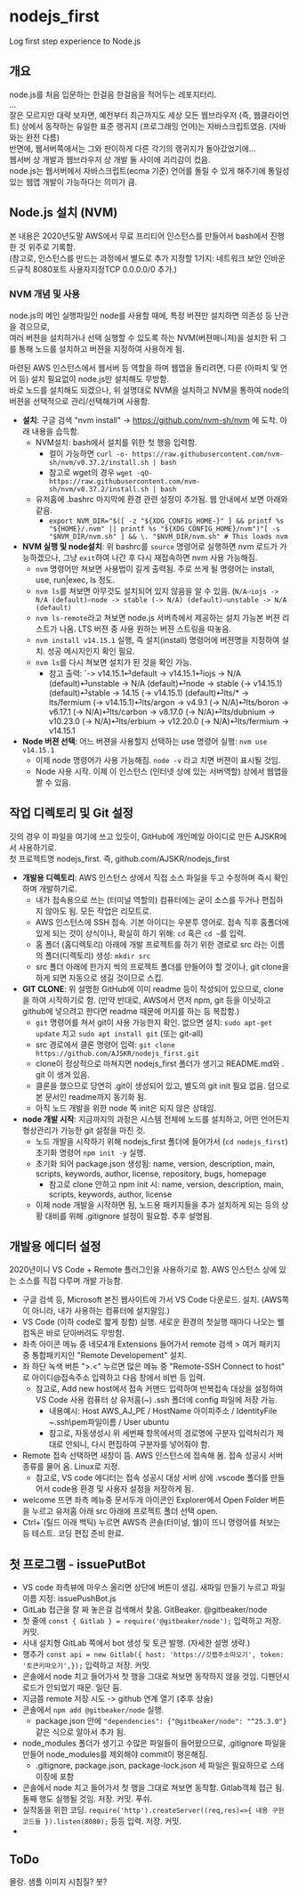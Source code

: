 # nodejs_first
Log first step experience to Node.js

## 개요
node.js를 처음 입문하는 한걸음 한걸음을 적어두는 레포지터리.  
...  
잘은 모르지만 대략 보자면,
예전부터 최근까지도 세상 모든 웹브라우저 (즉, 웹클라이언트) 상에서 동작하는 
유일한 표준 랭귀지 (프로그래밍 언어)는 자바스크립트였음. (자바와는 완전 다름)  
반면에, 웹서버쪽에서는 그와 판이하게 다른 각기의 랭귀지가 돌아갔었기에...  
웹서버 상 개발과 웹브라우저 상 개발 둘 사이에 괴리감이 컸음.  
node.js는 웹서버에서 자바스크립트(ecma 기준) 언어를 돌릴 수 있게 해주기에 
통일성 있는 웹앱 개발이 가능하다는 의미가 큼.  

## Node.js 설치 (NVM)
본 내용은 2020년도말 AWS에서 무료 프리티어 인스턴스를 만들어서 bash에서 진행한 것 위주로 기록함.  
(참고로, 인스턴스를 만드는 과정에서 별도로 추가 지정할 1가지: 네트워크 보안 인바운드규칙 8080포트 사용자지정TCP 0.0.0.0/0 추가.)

### NVM 개념 및 사용
node.js의 메인 실행파일인 node를 사용할 때에, 특정 버젼만 설치하면 의존성 등 난관을 겪으므로,  
여러 버젼을 설치하거나 선택 실행할 수 있도록 하는 NVM(버젼매니져)을 설치한 뒤 그를 통해 노드를 설치하고 버젼을 지정하여 사용하게 됨.  

마련된 AWS 인스턴스에서 웹서버 등 역할을 하며 웹앱을 돌리려면, 다른 (아파치 및 언어 등) 설치 필요없이 node.js만 설치해도 무방함.  
바로 노드를 설치해도 되겠으나, 위 설명대로 NVM을 설치하고 NVM을 통하여 node의 버젼을 선택적으로 관리/선택해가며 사용함.
- **설치**: 구글 검색 "nvm install" -> https://github.com/nvm-sh/nvm 에 도착. 아래 내용을 습득함.
  - NVM설치: bash에서 설치를 위한 첫 행을 입력함.
    - 컬이 가능하면 `curl -o- https://raw.githubusercontent.com/nvm-sh/nvm/v0.37.2/install.sh | bash`
    - 참고로 wget의 경우 `wget -qO- https://raw.githubusercontent.com/nvm-sh/nvm/v0.37.2/install.sh | bash`
  - 유저홈에 .bashrc 마지막에 환경 관련 설정이 추가됨. 웹 안내에서 보면 아래와 같음.
    - `export NVM_DIR="$([ -z "${XDG_CONFIG_HOME-}" ] && printf %s "${HOME}/.nvm" || printf %s "${XDG_CONFIG_HOME}/nvm")"[ -s "$NVM_DIR/nvm.sh" ] && \. "$NVM_DIR/nvm.sh" # This loads nvm`
- **NVM 실행 및 node설치**: 위 bashrc를 `source` 명령어로 실행하면 nvm 로드가 가능하겠으나, 그냥 `exit`하여 나간 후 다시 재접속하면 nvm 사용 가능해짐.
  - `nvm` 명령어만 쳐보면 사용법이 길게 출력됨. 주로 쓰게 될 명령어는 install, use, run|exec, ls 정도.
  - `nvm ls`를 쳐보면 아무것도 설치되어 있지 않음을 알 수 있음. (`N/A⏎iojs -> N/A (default)⏎node -> stable (-> N/A) (default)⏎unstable -> N/A (default)`
  - `nvm ls-remote`라고 쳐보면 node.js 서버측에서 제공하는 설치 가능본 버젼 리스트가 나옴. LTS 버젼 중 사용 원하는 버젼 스트링을 따놓음.
  - `nvm install v14.15.1` 실행, 즉 설치(install) 명령어에 버젼명을 지정하여 설치. 성공 메시지인지 확인 필요.
  - `nvm ls`를 다시 쳐보면 설치가 된 것을 확인 가능.
    - 참고 출력: `->     v14.15.1⏎default -> v14.15.1⏎iojs -> N/A (default)⏎unstable -> N/A (default)⏎node -> stable (-> v14.15.1) (default)⏎stable -> 14.15 (-> v14.15.1) (default)⏎lts/* -> lts/fermium (-> v14.15.1)⏎lts/argon -> v4.9.1 (-> N/A)⏎lts/boron -> v6.17.1 (-> N/A)⏎lts/carbon -> v8.17.0 (-> N/A)⏎lts/dubnium -> v10.23.0 (-> N/A)⏎lts/erbium -> v12.20.0 (-> N/A)⏎lts/fermium -> v14.15.1
- **Node 버젼 선택**: 어느 버젼을 사용할지 선택하는 use 명령어 실행: `nvm use v14.15.1`
  - 이제 node 명령어가 사용 가능해짐. `node -v` 라고 치면 버젼이 표시될 것임.
  - Node 사용 시작. 이제 이 인스턴스 (인터넷 상에 있는 서버역할) 상에서 웹앱을 짤 수 있음.

## 작업 디렉토리 및 Git 설정
깃의 경우 이 파일을 여기에 쓰고 있듯이, GitHub에 개인메일 아이디로 만든 AJSKR에서 사용하기로.  
첫 프로젝트명 nodejs_first. 즉, github.com/AJSKR/nodejs_first  
- **개발용 디렉토리**: AWS 인스턴스 상에서 직접 소스 파일을 두고 수정하며 즉시 확인하며 개발하기로.
  - 내가 접속용으로 쓰는 (터미널 역할의) 컴퓨터에는 굳이 소스를 두거나 편집하지 않아도 됨. 모든 작업은 리모트로.
  - AWS 인스턴스에 SSH 접속. 기본 아이디는 우분투 영어로. 접속 직후 홈폴더에 있게 되는 것이 상식이나, 확실히 하기 위해: `cd` 혹은 `cd ~`를 입력.
  - 홈 폴더 (홈디렉토리) 아래에 개발 프로젝트를 하기 위한 경로로 src 라는 이름의 폴더(디렉토리) 생성: `mkdir src`
  - src 폴더 아래에 한가지 씩의 프로젝트 폴더를 만들어야 할 것이나, git clone을 하게 되면 자동으로 생길 것이므로 스킵.
- **GIT CLONE**: 위 설명한 GitHub에 이미 readme 등이 작성되어 있으므로, clone을 하여 시작하기로 함. (만약 반대로, AWS에서 먼저 npm, git 등을 이닛하고 github에 넣으려고 한다면 readme 때문에 머지를 하는 등 복잡함.)
  - `git` 명령어를 쳐서 git이 사용 가능한지 확인. 없으면 설치: `sudo apt-get update` 치고 `sudo apt install git` (또는 git-all)
  - src 경로에서 클론 명령어 입력: `git clone https://github.com/AJSKR/nodejs_first.git`
  - clone이 정상적으로 마쳐지면 nodejs_first 폴더가 생기고 README.md와 . git 이 생겨 있음.
  - 클론을 했으므로 당연히 .git이 생성되어 있고, 별도의 git init 필요 없음. 덤으로 본 문서인 readme까지 동기화 됨.
  - 아직 노드 개발을 위한 node 쪽 init은 되지 않은 상태임.
- **node 개발 시작**: 지금까지의 과정은 시스템 전체에 노드를 설치하고, 어떤 언어든지 형상관리가 가능한 git 설정을 마친 것.
  - 노드 개발을 시작하기 위해 nodejs_first 폴더에 들어가서 (`cd nodejs_first`) 초기화 명령어 `npm init -y` 실행.
  - 초기화 되어 package.json 생성됨: name, version, description, main, scripts, keywords, author, license, repository, bugs, homepage
    - 참고로 clone 안하고 npm init 시: name, version, description, main, scripts, keywords, author, license
  - 이제 node 개발을 시작하면 됨, 노드용 패키지들을 추가 설치하게 되는 등의 상황 대비를 위해 .gitignore 설정이 필요함. 추후 설명됨.

## 개발용 에디터 설정
2020년이니 VS Code + Remote 플러그인을 사용하기로 함. AWS 인스턴스 상에 있는 소스를 직접 다루며 개발 가능함.
- 구글 검색 등, Microsoft 본진 웹사이트에 가서 VS Code 다운로드. 설치. (AWS쪽이 아니라, 내가 사용하는 컴퓨터에 설치말임.)
- VS Code (이하 code로 짧게 칭함) 실행. 새로운 환경의 첫실행 때마다 나오는 웰컴독은 바로 닫아버려도 무방함.
- 좌측 아이콘 메뉴 중 네모4개 Extensions 들어가서 remote 검색 > 여거 패키지 중 통합패키지인 "Remote Developement" 설치.
- 좌 하단 녹색 버튼 ">.<" 누르면 많은 메뉴 중 "Remote-SSH Connect to host" 로 아이디@접속주소 입력하고 다음 창에서 비번 등 입력.
  - 참고로, Add new host에서 접속 커맨드 입력하여 반복접속 대상을 설정하여 VS Code 사용 컴퓨터 상 유저홈(~) .ssh 폴더에 config 파일에 저장 가능.
    - 내용예시: Host AWS_AJ_PE / HostName 아이피주소 / IdentityFile ~\.ssh\pem파일이름 / User ubuntu
    - 참고로, 자동생성시 위 세번째 항목에서의 경로명에 구분자 입력처리가 제대로 안되니, 다시 편집하여 구분자를 넣어줘야 함.
- Remote 접속 선택하면 새창이 뜸. AWS 인스턴스에 접속해 봄. 접속 성공시 서버 종류를 물어 옴. Linux로 지정.
  - 참고로, VS code 에디터는 접속 성공시 대상 서버 상에 .vscode 폴더를 만들어서 code용 환경 및 사용자 설정을 저장하게 됨.
- welcome 뜨면 좌측 메뉴중 문서두개 아이콘인 Explorer에서 Open Folder 버튼을 누르고 유저홈 아래 src 아래에 프로젝트 폴더 선택 open.
- Ctrl+\`(틸드 아래 백틱) 누르면 AWS측 콘솔(터미널, 쉘)이 뜨니 명령어를 쳐보는 등 테스트. 코딩 편집 준비 완료.

## 첫 프로그램 - issuePutBot
- VS code 좌측뷰에 마우스 올리면 상단에 버튼이 생김. 새파일 만들기 누르고 파일 이름 지정: issuePushBot.js
- GitLab 접근을 잘 짜 놓은걸 검색해서 찾음. GitBeaker. @gitbeaker/node
- 첫 줄에 `const { Gitlab } = require('@gitbeaker/node');` 입력하고 저장. 커밋.
- 사내 설치형 GitLab 쪽에서 bot 생성 및 토큰 발행. (자세한 설명 생략.)
- 행추가 `const api = new Gitlab({ host: 'https://깃랩주소따오기', token: '토큰키따오기',});` 입력하고 저장. 커밋.
- 콘솔에서 node 치고 들어가서 첫 행을 그대로 쳐보면 동작하지 않을 것임. 디펜던시 로드가 안되었기 때문. 일단 둠.
- 지금쯤 remote 저장 시도 -> github 연계 열기 (추후 상술)
- 콘솔에서 `npm add @gitbeaker/node` 실행.
    - package.json 안에 `"dependencies": {"@gitbeaker/node": "^25.3.0"}` 같은 식으로 알아서 추가 됨.
- node_modules 폴더가 생기고 수많은 파일들이 들어왔으므로, .gitignore 파일을 만들어 node_modules를 제외해야 commit이 평온해짐.
    - .gitignore, package.json, package-lock.json 세 파일은 필요하므로 스테이징에 포함
- 콘솔에서 node 치고 들어가서 첫 행을 그대로 쳐보면 동작함. Gitlab객체 접근 됨. 둘째 행도 실행될 것임. 저장. 커밋. 푸쉬.
- 실작동을 위한 코딩. `require('http').createServer((req,res)=>{ 내용 구현 코드들 }).listen(8080);` 등등 입력. 저장. 커밋.
- 

## ToDo
몰랑. 샘플 이미지 시침질? 봇?
